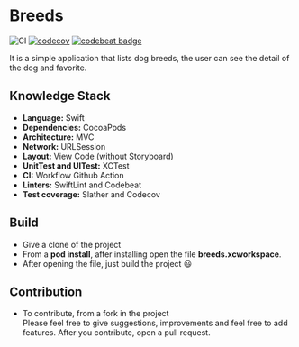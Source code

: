 # Breeds

![CI](https://github.com/joaolfp/Breeds/workflows/CI/badge.svg)
[![codecov](https://codecov.io/gh/joaolfp/Breeds/branch/master/graph/badge.svg?token=F877E35I3Z)](https://codecov.io/gh/joaolfp/Breeds)
[![codebeat badge](https://codebeat.co/badges/5ce3d6f2-0949-4ce3-868d-79317ff2be28)](https://codebeat.co/projects/github-com-joaolfp-breeds-master)

It is a simple application that lists dog breeds, the user can see the detail of the dog and favorite.

## Knowledge Stack


* <b>Language:</b> Swift
* <b>Dependencies:</b> CocoaPods
* <b>Architecture:</b> MVC
* <b>Network:</b> URLSession
* <b>Layout:</b> View Code (without Storyboard)
* <b>UnitTest and UITest:</b> XCTest
* <b>CI:</b> Workflow Github Action
* <b>Linters:</b> SwiftLint and Codebeat
* <b>Test coverage:</b> Slather and Codecov

## Build

* Give a clone of the project
* From a <b>pod install</b>, after installing open the file <b>breeds.xcworkspace</b>.
* After opening the file, just build the project :smiley:

## Contribution

* To contribute, from a fork in the project <br>
Please feel free to give suggestions, improvements and feel free to add features. After you contribute, open a pull request.
